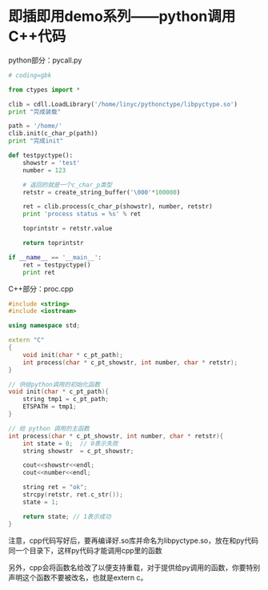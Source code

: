 # 即插即用demo系列——python调用C++代码

python部分：pycall.py
```python
# coding=gbk

from ctypes import *

clib = cdll.LoadLibrary('/home/linyc/pythonctype/libpyctype.so')
print "完成装载"

path = '/home/'
clib.init(c_char_p(path))
print "完成init"

def testpyctype():
    showstr = 'test'
    number = 123

    # 返回的就是一个c_char_p类型
    retstr = create_string_buffer('\000'*100000)

    ret = clib.process(c_char_p(showstr), number, retstr)
    print 'process status = %s' % ret

    toprintstr = retstr.value

    return toprintstr

if __name__ == '__main__':
    ret = testpyctype()
    print ret
```

C++部分：proc.cpp

```CPP
#include <string>
#include <iostream>

using namespace std;

extern "C"
{
    void init(char * c_pt_path);
    int process(char * c_pt_showstr, int number, char * retstr);
}

// 供给python调用的初始化函数
void init(char * c_pt_path){
    string tmp1 = c_pt_path;
    ETSPATH = tmp1;
}

// 给 python 调用的主函数
int process(char * c_pt_showstr, int number, char * retstr){
    int state = 0;  // 0表示失败
    string showstr  = c_pt_showstr;

    cout<<showstr<<endl;
    cout<<number<<endl;

    string ret = "ok";
    strcpy(retstr, ret.c_str());
    state = 1;

    return state; // 1表示成功
}

```

注意，cpp代码写好后，要再编译好.so库并命名为libpyctype.so，放在和py代码同一个目录下，这样py代码才能调用cpp里的函数

另外，cpp会将函数名给改了以便支持重载，对于提供给py调用的函数，你要特别声明这个函数不要被改名，也就是extern c。
